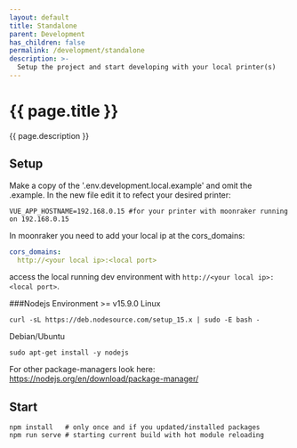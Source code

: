```yaml
---
layout: default
title: Standalone
parent: Development
has_children: false
permalink: /development/standalone
description: >-
  Setup the project and start developing with your local printer(s)
---
```


# {{ page.title }}
{{ page.description }}

## Setup
Make a copy of the '.env.development.local.example' and omit the .example.
In the new file edit it to refect your desired printer:
```dotenv
VUE_APP_HOSTNAME=192.168.0.15 #for your printer with moonraker running on 192.168.0.15
```
In moonraker you need to add your local ip at the cors_domains:
```yaml
cors_domains:
  http://<your local ip>:<local port>
```
access the local running dev environment with `http://<your local ip>:<local port>`.

###Nodejs Environment >= v15.9.0
Linux
```shell
curl -sL https://deb.nodesource.com/setup_15.x | sudo -E bash -
```
Debian/Ubuntu
```shell
sudo apt-get install -y nodejs 
```
For other package-managers look here:
https://nodejs.org/en/download/package-manager/

## Start
```shell
npm install   # only once and if you updated/installed packages
npm run serve # starting current build with hot module reloading
```
